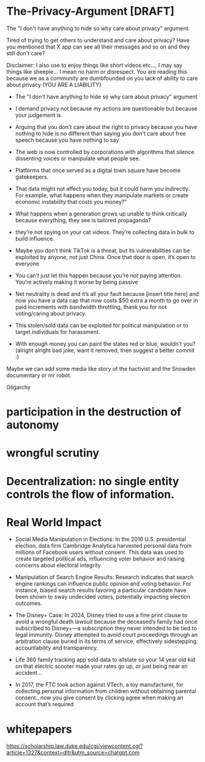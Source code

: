 # The-Privacy-Argument [DRAFT]

The "I don't have anything to hide so why care about privacy" argument.

Tired of trying to get others to understand and care about privacy? Have you mentioned that X app can see all their messages and so on and they still don't care?

Disclaimer: I also use to enjoy things like short videos etc..., I may say things like sheeple...
 I mean no harm or disrespect. You are reading this because we as a community are dumbfounded on you lack of ability to care about privacy (YOU ARE A LIABILITY)

- The "I don't have anything to hide so why care about privacy" argument

- I demand privacy not because my actions are questionable but because your judgement is.

- Arguing that you don't care about the right to privacy because you have nothing to hide is no different than saying you don't care about free speech because you have nothing to say

- The web is now controlled by corporations with algorithms that silence dissenting voices or manipulate what people see.

- Platforms that once served as a digital town square have become gatekeepers.

- That data might not affect you today, but it could harm you indirectly. For example, what happens when they manipulate markets or create economic instability that costs you money?"

- What happens when a generation grows up unable to think critically because everything, they see is tailored propaganda?

- they’re not spying on your cat videos. They’re collecting data in bulk to build influence.

- Maybe you don’t think TikTok is a threat, but its vulnerabilities can be exploited by anyone, not just China. Once that door is open, it’s open to everyone

- You can’t just let this happen because you’re not paying attention. You’re actively making it worse by being passive

- Net neutrality is dead and it’s all your fault because [insert title here] and now you have a data cap that now costs $50 extra a month to go over in paid increments with bandwidth throttling, thank you for not voting/caring about privacy.

- This stolen/sold data can be exploited for political manipulation or to target individuals for harassment.
  
- With enough money you can paint the states red or blue, wouldn't you? (alright alright bad joke, want it removed, then suggest a better commit :)


 Maybe we can add some media like story of the hactivist and the Snowden documentary or mr robot.

  Oligarchy

# participation in the destruction of autonomy

# wrongful scrutiny

# Decentralization: no single entity controls the flow of information.



# Real World Impact

- Social Media Manipulation in Elections: In the 2016 U.S. presidential election, data firm Cambridge Analytica harvested personal data from millions of Facebook users without consent. This data was used to create targeted political ads, influencing voter behavior and raising concerns about electoral integrity

- Manipulation of Search Engine Results: Research indicates that search engine rankings can influence public opinion and voting behavior. For instance, biased search results favoring a particular candidate have been shown to sway undecided voters, potentially impacting election outcomes.

- The Disney+ Case: In 2024, Disney tried to use a fine print clause to avoid a wrongful death lawsuit because the deceased’s family had once subscribed to Disney+—a subscription they never intended to be tied to legal immunity. Disney attempted to avoid court proceedings through an arbitration clause buried in its terms of service, effectively sidestepping accountability and transparency.

- Life 360 family tracking app sold data to allstate so your 14 year old kid on that electric scooter made your rates go up, or just being near an accident...

- In 2017, the FTC took action against VTech, a toy manufacturer, for collecting personal information from children without obtaining parental consent., now you give consent by clicking agree when making an account that’s required



# whitepapers

https://scholarship.law.duke.edu/cgi/viewcontent.cgi?article=1327&context=dltr&utm_source=chatgpt.com
